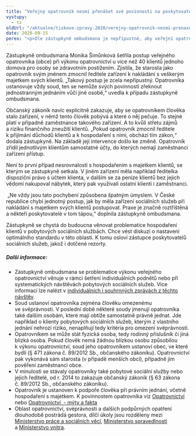 ```yaml
---
title: "Veřejný opatrovník nesmí přenášet své povinnosti na poskytovatele pobytové sociální služby"
vystupy:
  - tz
oldUrl: "/aktualne/tiskove-zpravy-2020/verejny-opatrovnik-nesmi-prenaset-sve-povinnosti-na-poskytovatele-pobytove-socialni-sluz"
date: 2020-09-15
perex: "<p>Dle zástupkyně ombudsmana je nepřípustné, aby veřejní opatrovníci přenášeli své povinnosti, včetně hospodaření s majetkem opatrovanců, na poskytovatele sociální služby, na níž jsou opatrovanci závislí. Tímto jednáním opatrovníci nejen obchází zákonnou úpravu, ale také vystavují opatrovance nepřiměřenému riziku zneužití.</p>"
---
```


<!-- imported from the old website -->

<p>Zástupkyně ombudsmana Monika Šimůnková šetřila postup veřejného opatrovníka (obce) při výkonu opatrovnictví u více než 40 klientů jednoho domova pro osoby se zdravotním postižením. Zjistila, že starosta jako opatrovník svým jménem zmocnil ředitele zařízení k nakládání s veškerým majetkem svých klientů. „Takový postup je zcela nepřípustný. Opatrovníka ustanovuje vždy soud, ten se nemůže svých povinností zřeknout jednostranným jednáním vůči jiné osobě,“ uvedla k případu zástupkyně ombudsmana.  </p> <p>Občanský zákoník navíc explicitně zakazuje, aby se opatrovníkem člověka stalo zařízení, v němž tento člověk pobývá a které o něj pečuje. To stejné platí v případně zaměstnance takového zařízení. A to kvůli střetu zájmů a riziku finančního zneužití klientů. „Pokud opatrovník zmocnil ředitele k přijímání důchodů klientů a k hospodaření s nimi, obchází tím zákon,“ dodala zástupkyně. Na základě její intervence došlo ke změně. Opatrovník zřídil jednotlivým klientům samostatné účty, do kterých nemají zaměstnanci zařízení přístup.   </p> <p>Není to první případ nesrovnalostí s hospodařením s majetkem klientů, se kterým se zástupkyně setkala. V jiném zařízení měla například ředitelka dispoziční právo s účtem klienta, v dalším se za peníze klientů bez jejich vědomí nakupoval nábytek, který pak využívali ostatní klienti i zaměstnanci.</p> <p> „Ne vždy jsou tato pochybení způsobena špatným úmyslem. V České republice chybí jednotný postup, jak by měla zařízení sociálních služeb při nakládání s majetkem svých klientů postupovat. Praxe je značně roztříštěná a někteří poskytovatelé v tom tápou,“ doplnila zástupkyně ombudsmana. </p> <p>Zástupkyně se chystá do budoucna věnovat problematice hospodaření klientů v pobytových sociálních službách. Chce vést diskuzi o nastavení optimálního standardu v této oblasti. K tomu osloví zástupce poskytovatelů sociálních služeb, jakož i dotčené rezorty.</p> <h5>Další informace:</h5> <p></p><ul><li>Zástupkyně ombudsmana se problematice výkonu veřejného opatrovnictví věnuje v rámci šetření individuálních podnětů nebo při systematických návštěvách pobytových sociálních služeb. Více informací lze nalézt v <a href="/ochrana-osob-omezenych-na-svobode/zarizeni-socialnich-sluzeb/" target="_blank">individuálních i souhrnných zprávách z těchto návštěv</a>. </li><li>Soud ustanoví opatrovníka zejména člověku omezenému ve svéprávnosti. V poslední době některé soudy jmenují opatrovníka také dalším osobám, které mají obtíže samostatně právně jednat. Jde například o klienty pobytových sociálních služeb, kterým z vlastního jednání nehrozí riziko, nenaplňují tedy kritéria pro omezení svéprávnosti.</li><li>Opatrovníkem se může stát fyzická osoba, tedy rodinný příslušník či jiná blízká osoba. Pokud člověk nemá žádnou blízkou osobu způsobilou k výkonu opatrovnictví, soud jeho opatrovníkem ustanoví obec, ve které bydlí (§ 471 zákona č. 89/2012 Sb., občanského zákoníku). Opatrovnictví pak vykonává sám starosta (v případě menších obcí), případně jim pověření zaměstnanci obce. </li><li>V minulosti se stávaly opatrovníky také pobytové sociální služby nebo jejich ředitelé, od r. 2014 to zakazuje občanský zákoník (§ 63 zákona č. 89/2012 Sb., občanského zákoníku).  </li><li>Opatrovník je ustanoven k podpoře člověka při právním jednání, včetně hospodaření s majetkem. K povinnostem opatrovníka viz <a href="/uploads-import/Letaky/Opatrovnictvi.pdf" target="_blank">Opatrovnictví</a> nebo <a href="/monitorovani-prav-lidi-se-zdravotnim-postizenim/aktuality-z-monitorovani/aktuality-z-monitorovani-2020/opatrovnictvi-myty-a-fakta/" target="_blank">Opatrovnictví  - mýty a fakta</a></li><li>Oblast opatrovnictví, svéprávnosti a dalších podpůrných opatření dlouhodobě postrádá gestora, dílčí úkoly jsou rozděleny mezi <a href="https://www.mpsv.cz/documents/20142/954010/manual_opatrovnictvi.pdf/048c98e3-d201-dc8d-c5d4-2ffbb66f4fcc" target="_blank">Ministerstvo práce a sociálních věcí</a>, <a href="https://www.justice.cz/documents/12681/724488/Zpr%C3%A1va+ke+sv%C3%A9pr%C3%A1vnostem_final_elektronicky.pdf/e920f3c8-4300-40f9-8571-ef20619029ff" target="_blank">Ministerstvo spravedlnosti</a> a <a href="https://www.mvcr.cz/clanek/verejne-opatrovnictvi.aspx" target="_blank">Ministerstvo vnitra</a>.    </li></ul><p></p>
